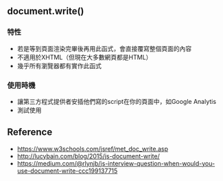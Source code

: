 ## document.write()

### 特性

- 若是等到頁面渲染完畢後再用此函式，會直接覆寫整個頁面的內容
- 不適用於XHTML（但現在大多數網頁都是HTML） 
- 幾乎所有瀏覽器都有實作此函式

### 使用時機

- 讓第三方程式提供者安插他們寫的script在你的頁面中，如Google Analytis
- 測試使用

## Reference

- https://www.w3schools.com/jsref/met_doc_write.asp
- http://lucybain.com/blog/2015/js-document-write/
- https://medium.com/@rlynjb/js-interview-question-when-would-you-use-document-write-ccc199137715